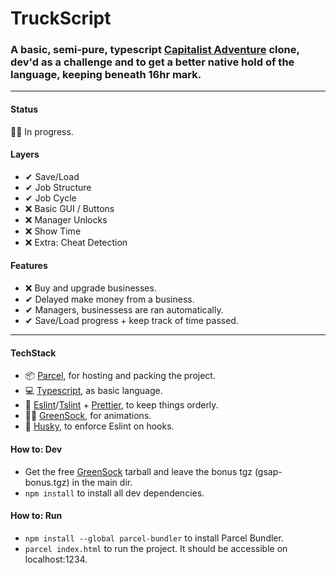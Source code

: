 # TruckScript

### A basic, semi-pure, typescript [Capitalist Adventure](http://en.gameslol.net/adventure-capitalist-1086.html) clone, dev'd as a challenge and to get a better native hold of the language, keeping beneath 16hr mark.

-----

#### Status
🚛🚧 In progress.

#### Layers
- ✔ Save/Load
- ✔ Job Structure
- ✔ Job Cycle
- ❌ Basic GUI / Buttons
- ❌ Manager Unlocks
- ❌ Show Time
- ❌ Extra: Cheat Detection

#### Features
- ❌ Buy and upgrade businesses.
- ✔ Delayed make money from a business.
- ✔ Managers, businessess are ran automatically.
- ✔ Save/Load progress + keep track of time passed.


-----

#### TechStack
- 📦 [Parcel](https://parceljs.org), for hosting and packing the project.
- 💻 [Typescript](https://www.typescriptlang.org), as basic language.
- 💎 [Eslint](eslint.org)/[Tslint](https://github.com/typescript-eslint/typescript-eslint) + [Prettier](https://prettier.io), to keep things orderly.
- 🦸‍♀️ [GreenSock](https://greensock.com), for animations.
- 🐺 [Husky](https://typicode.github.io/husky/#/), to enforce Eslint on hooks.

#### How to: Dev
- Get the free [GreenSock](greensock.com/) tarball and leave the bonus tgz (gsap-bonus.tgz) in the main dir.
- `npm install` to install all dev dependencies.

#### How to: Run
- `npm install --global parcel-bundler` to install Parcel Bundler.
- `parcel index.html` to run the project. It should be accessible on localhost:1234.
